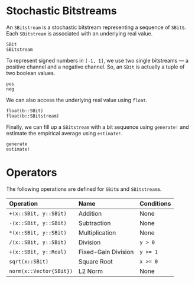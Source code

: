 # Stochastic Bitstreams

An `SBitstream` is a stochastic bitstream representing a sequence of `SBit`s. Each `SBitstream` is associated with an underlying real value.

```@docs
SBit
SBitstream
```

To represent signed numbers in ``[-1, 1]``, we use two single bitstreams — a positive channel and a negative channel. So, an `SBit` is actually a tuple of two boolean values.

```@docs
pos
neg
```

We can also access the underlying real value using `float`.

```@docs
float(b::SBit)
float(b::SBitstream)
```

Finally, we can fill up a `SBitstream` with a bit sequence using `generate!` and estimate the empirical average using `estimate!`.

```@docs
generate
estimate!
```

# Operators

The following operations are defined for `SBit`s and `SBitstream`s.

| Operation               | Name                | Conditions |
| :---------------------- | :------------------ | :--------- |
| `+(x::SBit, y::SBit)`   | Addition            | None       |
| `-(x::SBit, y::SBit)`   | Subtraction         | None       |
| `*(x::SBit, y::SBit)`   | Multiplication      | None       |
| `/(x::SBit, y::SBit)`   | Division            | `y > 0`    |
| `÷(x::SBit, y::Real)`   | Fixed-Gain Division | `y >= 1`   |
| `sqrt(x::SBit)`         | Square Root         | `x >= 0`   |
| `norm(x::Vector{SBit})` | L2 Norm             | None       |
